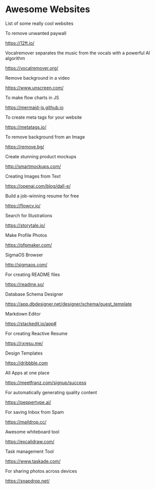 # Awesome Websites
List of some really cool websites

To remove unwanted paywall

https://12ft.io/

Vocalremover separates the music from the vocals with a powerful AI algorithm

https://vocalremover.org/

Remove background in a video

https://www.unscreen.com/


To make flow charts in JS

https://mermaid-js.github.io

To create meta tags for your website

https://metatags.io/

To remove background from an Image

https://remove.bg/

Create stunning product mockups

http://smartmockups.com/

Creating Images from Text

https://openai.com/blog/dall-e/

Build a job-winning resume for free

https://flowcv.io/


Search for Illustrations

https://storytale.io/


Make Profile Photos

https://pfpmaker.com/


SigmaOS Browser

http://sigmaos.com/


For creating README files

https://readme.so/

Database Schema Designer

https://app.dbdesigner.net/designer/schema/guest_template


Markdown Editor

https://stackedit.io/app#


For creating Reactive Resume

https://rxresu.me/

Design Templates

https://dribbble.com


All Apps at one place

https://meetfranz.com/signup/success

For automatically generating quality content

https://peppertype.ai/


For saving Inbox from Spam

https://maildrop.cc/


Awesome whiteboard tool

https://excalidraw.com/


Task management Tool

https://www.taskade.com/


For sharing photos across devices

https://snapdrop.net/
